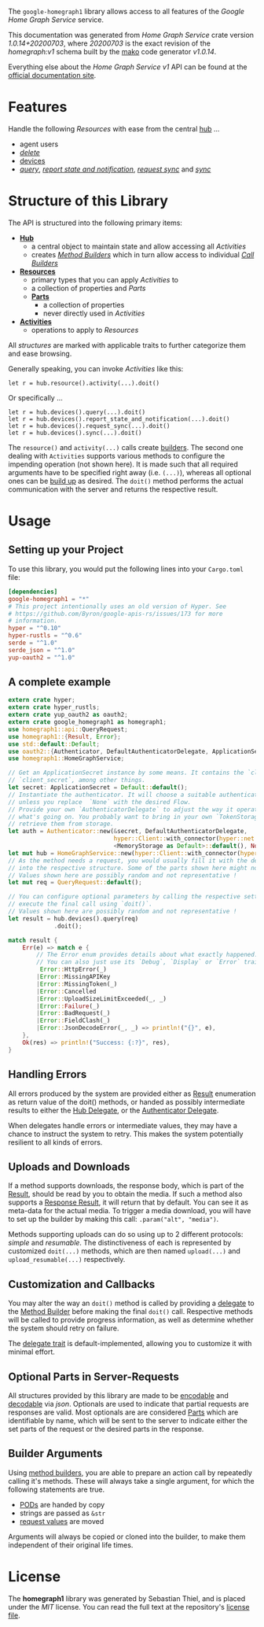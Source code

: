 <!---
DO NOT EDIT !
This file was generated automatically from 'src/mako/api/README.md.mako'
DO NOT EDIT !
-->
The `google-homegraph1` library allows access to all features of the *Google Home Graph Service* service.

This documentation was generated from *Home Graph Service* crate version *1.0.14+20200703*, where *20200703* is the exact revision of the *homegraph:v1* schema built by the [mako](http://www.makotemplates.org/) code generator *v1.0.14*.

Everything else about the *Home Graph Service* *v1* API can be found at the
[official documentation site](https://developers.google.com/actions/smarthome/create-app#request-sync).
# Features

Handle the following *Resources* with ease from the central [hub](https://docs.rs/google-homegraph1/1.0.14+20200703/google_homegraph1/HomeGraphService) ... 

* agent users
 * [*delete*](https://docs.rs/google-homegraph1/1.0.14+20200703/google_homegraph1/api::AgentUserDeleteCall)
* [devices](https://docs.rs/google-homegraph1/1.0.14+20200703/google_homegraph1/api::Device)
 * [*query*](https://docs.rs/google-homegraph1/1.0.14+20200703/google_homegraph1/api::DeviceQueryCall), [*report state and notification*](https://docs.rs/google-homegraph1/1.0.14+20200703/google_homegraph1/api::DeviceReportStateAndNotificationCall), [*request sync*](https://docs.rs/google-homegraph1/1.0.14+20200703/google_homegraph1/api::DeviceRequestSyncCall) and [*sync*](https://docs.rs/google-homegraph1/1.0.14+20200703/google_homegraph1/api::DeviceSyncCall)




# Structure of this Library

The API is structured into the following primary items:

* **[Hub](https://docs.rs/google-homegraph1/1.0.14+20200703/google_homegraph1/HomeGraphService)**
    * a central object to maintain state and allow accessing all *Activities*
    * creates [*Method Builders*](https://docs.rs/google-homegraph1/1.0.14+20200703/google_homegraph1/client::MethodsBuilder) which in turn
      allow access to individual [*Call Builders*](https://docs.rs/google-homegraph1/1.0.14+20200703/google_homegraph1/client::CallBuilder)
* **[Resources](https://docs.rs/google-homegraph1/1.0.14+20200703/google_homegraph1/client::Resource)**
    * primary types that you can apply *Activities* to
    * a collection of properties and *Parts*
    * **[Parts](https://docs.rs/google-homegraph1/1.0.14+20200703/google_homegraph1/client::Part)**
        * a collection of properties
        * never directly used in *Activities*
* **[Activities](https://docs.rs/google-homegraph1/1.0.14+20200703/google_homegraph1/client::CallBuilder)**
    * operations to apply to *Resources*

All *structures* are marked with applicable traits to further categorize them and ease browsing.

Generally speaking, you can invoke *Activities* like this:

```Rust,ignore
let r = hub.resource().activity(...).doit()
```

Or specifically ...

```ignore
let r = hub.devices().query(...).doit()
let r = hub.devices().report_state_and_notification(...).doit()
let r = hub.devices().request_sync(...).doit()
let r = hub.devices().sync(...).doit()
```

The `resource()` and `activity(...)` calls create [builders][builder-pattern]. The second one dealing with `Activities` 
supports various methods to configure the impending operation (not shown here). It is made such that all required arguments have to be 
specified right away (i.e. `(...)`), whereas all optional ones can be [build up][builder-pattern] as desired.
The `doit()` method performs the actual communication with the server and returns the respective result.

# Usage

## Setting up your Project

To use this library, you would put the following lines into your `Cargo.toml` file:

```toml
[dependencies]
google-homegraph1 = "*"
# This project intentionally uses an old version of Hyper. See
# https://github.com/Byron/google-apis-rs/issues/173 for more
# information.
hyper = "^0.10"
hyper-rustls = "^0.6"
serde = "^1.0"
serde_json = "^1.0"
yup-oauth2 = "^1.0"
```

## A complete example

```Rust
extern crate hyper;
extern crate hyper_rustls;
extern crate yup_oauth2 as oauth2;
extern crate google_homegraph1 as homegraph1;
use homegraph1::api::QueryRequest;
use homegraph1::{Result, Error};
use std::default::Default;
use oauth2::{Authenticator, DefaultAuthenticatorDelegate, ApplicationSecret, MemoryStorage};
use homegraph1::HomeGraphService;

// Get an ApplicationSecret instance by some means. It contains the `client_id` and 
// `client_secret`, among other things.
let secret: ApplicationSecret = Default::default();
// Instantiate the authenticator. It will choose a suitable authentication flow for you, 
// unless you replace  `None` with the desired Flow.
// Provide your own `AuthenticatorDelegate` to adjust the way it operates and get feedback about 
// what's going on. You probably want to bring in your own `TokenStorage` to persist tokens and
// retrieve them from storage.
let auth = Authenticator::new(&secret, DefaultAuthenticatorDelegate,
                              hyper::Client::with_connector(hyper::net::HttpsConnector::new(hyper_rustls::TlsClient::new())),
                              <MemoryStorage as Default>::default(), None);
let mut hub = HomeGraphService::new(hyper::Client::with_connector(hyper::net::HttpsConnector::new(hyper_rustls::TlsClient::new())), auth);
// As the method needs a request, you would usually fill it with the desired information
// into the respective structure. Some of the parts shown here might not be applicable !
// Values shown here are possibly random and not representative !
let mut req = QueryRequest::default();

// You can configure optional parameters by calling the respective setters at will, and
// execute the final call using `doit()`.
// Values shown here are possibly random and not representative !
let result = hub.devices().query(req)
             .doit();

match result {
    Err(e) => match e {
        // The Error enum provides details about what exactly happened.
        // You can also just use its `Debug`, `Display` or `Error` traits
         Error::HttpError(_)
        |Error::MissingAPIKey
        |Error::MissingToken(_)
        |Error::Cancelled
        |Error::UploadSizeLimitExceeded(_, _)
        |Error::Failure(_)
        |Error::BadRequest(_)
        |Error::FieldClash(_)
        |Error::JsonDecodeError(_, _) => println!("{}", e),
    },
    Ok(res) => println!("Success: {:?}", res),
}

```
## Handling Errors

All errors produced by the system are provided either as [Result](https://docs.rs/google-homegraph1/1.0.14+20200703/google_homegraph1/client::Result) enumeration as return value of
the doit() methods, or handed as possibly intermediate results to either the 
[Hub Delegate](https://docs.rs/google-homegraph1/1.0.14+20200703/google_homegraph1/client::Delegate), or the [Authenticator Delegate](https://docs.rs/yup-oauth2/*/yup_oauth2/trait.AuthenticatorDelegate.html).

When delegates handle errors or intermediate values, they may have a chance to instruct the system to retry. This 
makes the system potentially resilient to all kinds of errors.

## Uploads and Downloads
If a method supports downloads, the response body, which is part of the [Result](https://docs.rs/google-homegraph1/1.0.14+20200703/google_homegraph1/client::Result), should be
read by you to obtain the media.
If such a method also supports a [Response Result](https://docs.rs/google-homegraph1/1.0.14+20200703/google_homegraph1/client::ResponseResult), it will return that by default.
You can see it as meta-data for the actual media. To trigger a media download, you will have to set up the builder by making
this call: `.param("alt", "media")`.

Methods supporting uploads can do so using up to 2 different protocols: 
*simple* and *resumable*. The distinctiveness of each is represented by customized 
`doit(...)` methods, which are then named `upload(...)` and `upload_resumable(...)` respectively.

## Customization and Callbacks

You may alter the way an `doit()` method is called by providing a [delegate](https://docs.rs/google-homegraph1/1.0.14+20200703/google_homegraph1/client::Delegate) to the 
[Method Builder](https://docs.rs/google-homegraph1/1.0.14+20200703/google_homegraph1/client::CallBuilder) before making the final `doit()` call. 
Respective methods will be called to provide progress information, as well as determine whether the system should 
retry on failure.

The [delegate trait](https://docs.rs/google-homegraph1/1.0.14+20200703/google_homegraph1/client::Delegate) is default-implemented, allowing you to customize it with minimal effort.

## Optional Parts in Server-Requests

All structures provided by this library are made to be [encodable](https://docs.rs/google-homegraph1/1.0.14+20200703/google_homegraph1/client::RequestValue) and 
[decodable](https://docs.rs/google-homegraph1/1.0.14+20200703/google_homegraph1/client::ResponseResult) via *json*. Optionals are used to indicate that partial requests are responses 
are valid.
Most optionals are are considered [Parts](https://docs.rs/google-homegraph1/1.0.14+20200703/google_homegraph1/client::Part) which are identifiable by name, which will be sent to 
the server to indicate either the set parts of the request or the desired parts in the response.

## Builder Arguments

Using [method builders](https://docs.rs/google-homegraph1/1.0.14+20200703/google_homegraph1/client::CallBuilder), you are able to prepare an action call by repeatedly calling it's methods.
These will always take a single argument, for which the following statements are true.

* [PODs][wiki-pod] are handed by copy
* strings are passed as `&str`
* [request values](https://docs.rs/google-homegraph1/1.0.14+20200703/google_homegraph1/client::RequestValue) are moved

Arguments will always be copied or cloned into the builder, to make them independent of their original life times.

[wiki-pod]: http://en.wikipedia.org/wiki/Plain_old_data_structure
[builder-pattern]: http://en.wikipedia.org/wiki/Builder_pattern
[google-go-api]: https://github.com/google/google-api-go-client

# License
The **homegraph1** library was generated by Sebastian Thiel, and is placed 
under the *MIT* license.
You can read the full text at the repository's [license file][repo-license].

[repo-license]: https://github.com/Byron/google-apis-rsblob/master/LICENSE.md
